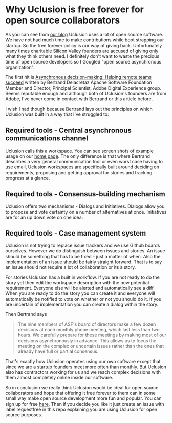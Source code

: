 # Why Uclusion is free forever for open source collaborators

As you can see from [our blog](https://medium.com/uclusion) Uclusion uses a lot of open source software. We have not had much time to make contributions while boot strapping our startup. So the free forever policy is our way of giving back. Unfortunately many times charitable Silicon Valley founders are accused of giving only what they think others need. I definitely don't want to waste the precious time of open source developers so I Googled "open source asynchronous organization".

The first hit is [Asynchronous decision-making: Helping remote teams succeed](https://opensource.com/article/17/12/asynchronous-decision-making) written by Bertrand Delacretaz Apache Software Foundation Member and Director, Principal Scientist, Adobe Digital Experience group. Seems reputable enough and although both of Uclusion's founders are from Adobe, I've never come in contact with Bertrand or this article before.

I wish I had though because Bertrand lays out the principles on which Uclusion was built in a way that I've struggled to:

## Required tools - Central asynchronous communications channel

Uclusion calls this a workspace. You can see screen shots of example usage on our [home page](https://www.uclusion.com). The only difference is that where Bertrand describes a very general communication tool or even worst case having to use email, Uclusion workspaces are specifically built around deciding on requirements, proposing and getting approval for stories and tracking progress at a glance.

## Required tools - Consensus-building mechanism

Uclusion offers two mechanisms - Dialogs and Initiatives. Dialogs allow you to propose and vote certainty on a number of alternatives at once. Initiatives are for an up down vote on one idea.

## Required tools - Case management system

Uclusion is not trying to replace issue trackers and we use Github boards ourselves. However we do distinguish between issues and stories. An issue should be something that has to be fixed - just a matter of when. Also the implementation of an issue should be fairly straight forward. That is to say an issue should not require a lot of collaboration or its a story. 

For stories Uclusion has a built in workflow. If you are not ready to do the story yet then edit the workspace description with the new potential requirement. Everyone else will be alerted and automatically see a diff. When you are ready to do the story you can create it and everyone will automatically be notified to vote on whether or not you should do it. If you are uncertain of implementation you can create a dialog within the story.

Then Bertrand says
>The nine members of ASF's board of directors make a few dozen decisions at each monthly phone meeting, which last less than two hours. We carefully prepare for these meetings by making most of our decisions asynchronously in advance. This allows us to focus the meeting on the complex or uncertain issues rather than the ones that already have full or partial consensus.

That's exactly how Uclusion operates using our own software except that since we are a startup founders meet more often than monthly. But Uclusion also has contractors working for us and we reach complex decisions with them almost completely online inside our software.

So in conclusion we really think Uclusion would be ideal for open source collaborators and hope that offering it free forever to them can in some small way make open source development more fun and popular. You can sign up for free [here](https://production.uclusion.com/?utm_source=github&utm_medium=blog&utm_campaign=freeforever#signUp). Then if you decide you like it just create an issue with label requestfree in this repo explaining you are using Uclusion for open source purposes.
